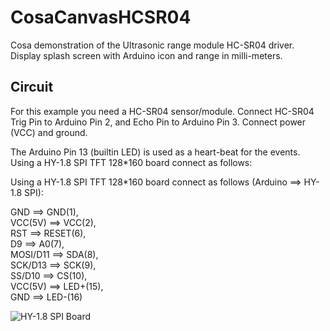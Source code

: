 CosaCanvasHCSR04
================

Cosa demonstration of the Ultrasonic range module HC-SR04 driver.
Display splash screen with Arduino icon and range in milli-meters.

Circuit
-------
For this example you need a HC-SR04 sensor/module. Connect HC-SR04
Trig Pin to Arduino Pin 2, and Echo Pin to Arduino Pin 3. Connect
power (VCC) and ground.  

The Arduino Pin 13 (builtin LED) is used as a heart-beat for the
events. Using a HY-1.8 SPI TFT 128*160 board connect as follows:

Using a HY-1.8 SPI TFT 128*160 board connect as follows (Arduino ==>
HY-1.8 SPI):   

GND      ==>   GND(1),   
VCC(5V)  ==>   VCC(2),   
RST      ==>   RESET(6),  
D9       ==>   A0(7),   
MOSI/D11 ==>   SDA(8),   
SCK/D13  ==>   SCK(9),  
SS/D10   ==>   CS(10),   
VCC(5V)  ==>   LED+(15),   
GND      ==>   LED-(16)    

![HY-1.8 SPI Board](http://img04.taobaocdn.com/imgextra/i4/39773402/T2dYOmXflaXXXXXXXX_!!39773402.jpg)
